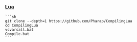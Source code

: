 ### [Lua](https://www.lua.org/)

````{tab} From source
```sh
git clone --depth=1 https://github.com/Pharap/CompilingLua
cd CompilingLua
vcvarsall.bat
Compile.bat
```
````